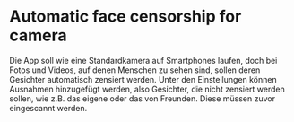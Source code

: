 # Automatic face censorship for camera
Die App soll wie eine Standardkamera auf Smartphones laufen, doch bei Fotos und Videos, auf denen Menschen zu sehen sind, sollen deren Gesichter automatisch zensiert werden. Unter den Einstellungen können Ausnahmen hinzugefügt werden, also Gesichter, die nicht zensiert werden sollen, wie z.B. das eigene oder das von Freunden. Diese müssen zuvor eingescannt werden.
